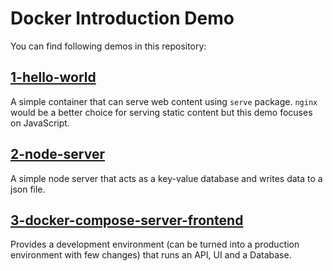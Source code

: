 # Docker Introduction Demo

You can find following demos in this repository:

## [1-hello-world](./1-hello-world)

A simple container that can serve web content using `serve` package. `nginx` would be a better choice for serving static content but this demo focuses on JavaScript.

## [2-node-server](./2-node-server)

A simple node server that acts as a key-value database and writes data to a json file.

## [3-docker-compose-server-frontend](./3-docker-compose-server-frontend)

Provides a development environment (can be turned into a production environment with few changes) that runs an API, UI and a Database.
